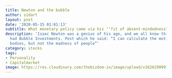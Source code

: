 ```yaml
---
title: Newton and the bubble
author: sidart
layout: post
date: '2020-05-15 01:01:13'
subtitle: What monetary policy came via his ‘‘fit of absent-mindedness"?
description: 'Isaac Newton was a genius of his age, and we all know this. But he also
  had Bubble Investments. Post which he said: “I can calculate the motions of heavenly
  bodies, but not the madness of people”'
category: stocks
tags:
- Personality
- Capitalmarket
image: https://res.cloudinary.com/thebizdom-in/image/upload/v1626290991/Newton_uxtq1t.png
---
```



